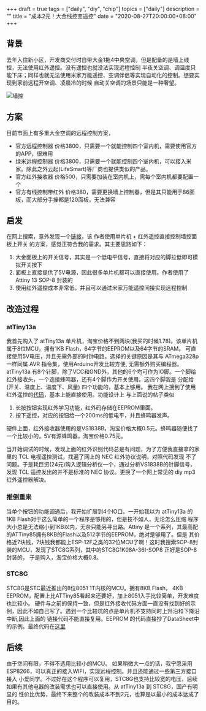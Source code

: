 +++
draft = true
tags = ["daily", "diy", "chip"]
topics = ["daily"]
description = ""
title = "成本2元！大金线控变遥控"
date = "2020-08-27T20:00:00+08:00"
+++

## 背景
去年入住新小区，开发商交付时自带大金1拖4中央空调，但是配备的是墙上线控，无法使用红外遥控。没有遥控也就没法实现远程控制
半夜关空调、调温度只能下床；同样也就无法使用米家万能遥控、空调伴侣等实现自动化的控制。想要实现到家前远程开空调、凌晨冷的时候
自动关空调的场景只能是一种奢望。

![墙控]()


## 方案
目前市面上有多重大金空调的远程控制方案，
* 官方远程控制器 价格3800，只需要一个就能控制四个室内机，需要使用官方的APP，很难用
* 绿米远程控制器 价格3800，只需要一个就能控制四个室内机，可以接入米家。除此之外云起(LifeSmart)等厂商也提供类似的产品。
* 官方红外接收器 价格500，只需要加装在室内机上，需每个室内机都要配置一个
* 官方有线控制带红外 价格380，需要更换墙上控制器，但是其只能用于86面板，而大部分手操都是120面板，无法兼容

## 启发
在网上搜索，意外发现一个[链接](http://bbs.mydigit.cn/simple/?t303681.html)，该 作者使用单片机 + 红外遥控直接控制墙控面板上开关
的方案，感觉正符合我的需求。其主要思路如下：
1. 大金面板上的开关信号，其实是一个低电平信号，直接将对应的脚拉低即可模拟开关按下
2. 面板上直接提供了5V电源，因此很多单片机都可以直接使用。作者使用了Attiny 13 SOP-8 封装的
3. 使用红外遥控成本非常低，并且可以通过米家万能遥控间接实现远程控制

## 改造过程
### atTiny13a
我首先购入了 atTiny13a 单片机，淘宝价格不到两块(我买的时候1.78)。该单片机属于8位MCU，拥有1KB Flash，64字节的EEPROM以及64字节的SRAM。
可直接使用5V电压，并且无需外部的时钟电路。选择的关键原因是其与 ATmega328p 一样同属 AVR 指令集，使用Arduino开发比较方便, 无需额外购买编程器。
atTiny13a 有8个针脚，除了VCC和GND外，其他的6个均可作为IO脚。一个脚给红外接收头，一个连接蜂鸣器，还有4个脚作为开关使用。这四个脚我是
分配给(开关、温度上、温度下、风量) 四个功能的，基本上够用。
我在网上搜到了使用红外遥控的[代码](https://blog.podkalicki.com/attiny13-ir-remote-to-control-leds-nec-proto/)，基本上能直接使用。功能设计上
与上面说的帖子类似
1. 长按按钮实现红外学习功能，红外码存储在EEPROM里面。
2. 按下遥控，对应的按钮给一个200ms的低电平，并且蜂鸣器发声。

硬件上面，红外接收器使用的是VS1838B，淘宝价格大概0.5元。蜂鸣器随便找了一个比较小的，5V有源蜂鸣器，淘宝价格0.75元。

当开始调试的时候，发现上面的红外识别代码总是有问题，为了方便我直接拿的家里的 TCL 电视遥控测试，找遍了网上的 NEC 红外协议说明，对照代码发现
不了问题。于是耗巨资(24元)购入逻辑分析仪一个，通过分析VS1838B的针脚信号，发现 TCL 遥控发出的并不是标准的 NEC 协议。更换了一个网上常见的
diy mp3 红外遥控器解决。

### 推倒重来
当单个按钮的功能调通后，我开始扩展到4个IO口。一开始我以为 atTiny13a 的 1KB Flash对于这么简单的一个程序是够用的，但是技不如人，无论怎么压缩
程序大小总是无法缩小到1KB以内，无奈只能另寻出路。Attiny 是一个系列，其最高配的ATTiny85拥有8KB的Flash以及512字节的EEPROM，绝对是够用了。但是
其价格近7块钱，7块钱我都能上ESP-12F之类的32位MCU了啊！这时我搜索SOP-8封装的MCU，发现了STC8G系列，其中的STC8G1K08A-36I-SOP8 正好是SOP-8封装的，
于是购入，淘宝价格大概0.8。

### STC8G
STC8G是STC最近推出的8位8051 1T内核的MCU。拥有8KB Flash， 4KB EEPROM，配置上比ATTiny85看起来还要好，加上8051入手比较简单，开发难度也比较小。
硬件与之前的保持一致，但是红外接收代码方面一直没有找到好的示例，因此不如自己写了。遇到一个比较坑的点是单片机不支持同时上升沿和下降沿中断,因此上面的
链接代码不能直接复用。EEPROM 的代码直接抄了DataSheet中的示例。最终代码在[这里](https://gist.github.com/usbuild/a059f9af17f3ea4d9b8ce37d0c9f386f)

## 后续
由于空间有限，不得不选用比较小的MCU。 如果稍微大一点的话，我宁愿采用ESP8266，可以真正的接入WIFI，实现远程控制。并且还能通过一些第三方接口接入
小爱同学。不过好在这个程序可以复用，STC8G也支持比较宽的电压，后续如果有其他电器的改装需求也可以直接使用。从 atTiny13a 到 STC8G，国产有明显的
性价比优势，最终下来整个的改装成本不到2元，也算是以最小的成本达成了目的。
